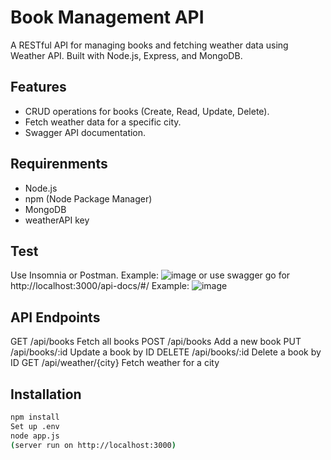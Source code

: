 # Book Management API

A RESTful API for managing books and fetching weather data using Weather API. Built with Node.js, Express, and MongoDB.

## Features
- CRUD operations for books (Create, Read, Update, Delete).
- Fetch weather data for a specific city.
- Swagger API documentation.

## Requirenments
- Node.js
- npm (Node Package Manager)
- MongoDB
- weatherAPI key 

## Test
Use Insomnia or Postman.
Example:
![image](https://github.com/user-attachments/assets/5058189c-25c3-4c58-858b-51dece766ab3)
or use swagger go for http://localhost:3000/api-docs/#/
Example:
![image](https://github.com/user-attachments/assets/f96d8b16-b540-4953-b10d-cf1274a00d1c)

## API Endpoints
GET     /api/books       Fetch all books
POST    /api/books       Add a new book
PUT     /api/books/:id   Update a book by ID
DELETE  /api/books/:id   Delete a book by ID
GET     /api/weather/{city}      Fetch weather for a city

## Installation
```bash git clone https://github.com/Nyrasul/books.git
npm install
Set up .env
node app.js
(server run on http://localhost:3000)

